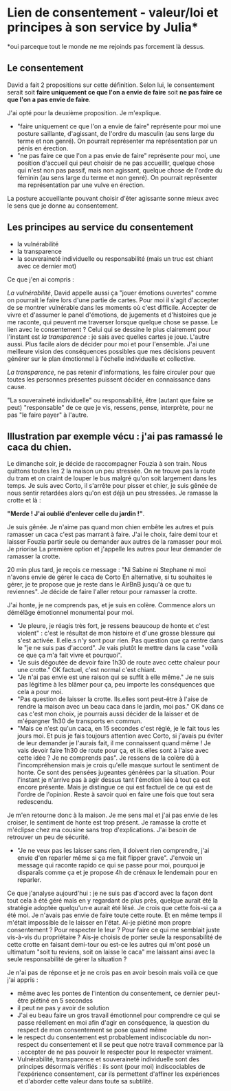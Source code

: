 
# Lien de consentement - valeur/loi et principes à son service by Julia*
*oui parceque tout le monde ne me rejoinds pas forcement là dessus.

## Le consentement 

David a fait 2 propositions sur cette définition. Selon lui, le consentement serait soit **faire uniquement ce que l'on a envie de faire** soit **ne pas faire ce que l'on a pas envie de faire**. 

J'ai opté pour la deuxième proposition. Je m'explique.

- "faire uniquement ce que l'on a envie de faire" représente pour moi une posture saillante, d'agissant, de l'ordre du masculin (au sens large du terme et non genré). On pourrait représenter ma représentation par un pénis en érection.
- "ne pas faire ce que l'on a pas envie de faire" représente pour moi, une position d'accueil qui peut choisir de ne pas accueillir, quelque chose qui n'est non pas passif, mais non agissant, quelque chose de l'ordre du féminin (au sens large du terme et non genré). On pourrait représenter ma représentation par une vulve en érection. 

La posture accueillante pouvant choisir d'êter agissante sonne mieux avec le sens que je donne au consentement.

## Les principes au service du consentement

- la vulnérabilité
- la transparence
- la souveraineté individuelle ou responsabilité (mais un truc est chiant avec ce dernier mot)

Ce que j'en ai compris : 

*La vulnérabilité*, David appelle aussi ça "jouer émotions ouvertes" comme on pourrait le faire lors d'une partie de cartes. Pour moi il s'agit d'accepter de se montrer vulnérable dans les moments où c'est difficile. Accepter de vivre et d'assumer le panel d'émotions, de jugements et d'histoires que je me raconte, qui peuvent me traverser lorsque quelque chose se passe. Le lien avec le consentement ? Celui qui se dessine le plus clairement pour l'instant est *la transparence* : je sais avec quelles cartes je joue. L'autre aussi. Plus facile alors de décider pour moi et pour l'ensemble. J'ai une meilleure vision des conséquences possibles que mes décisions peuvent générer sur le plan émotionnel à l'échelle individuelle et collective. 

*La transparence*, ne pas retenir d'informations, les faire circuler pour que toutes les personnes présentes puissent décider en connaissance dans cause.
 
"La souveraineté individuelle" ou responsabilité, être (autant que faire se peut) "responsable" de ce que je vis, ressens, pense, interprète, pour ne pas "le faire payer" à l'autre. 

## Illustration par exemple vécu : j'ai pas ramassé le caca du chien. 

Le dimanche soir, je décide de raccompagner Fouzia à son train. Nous quittons toutes les 2 la maison un peu stressée. On ne trouve pas la route du tram et on craint de louper le bus malgré qu'on soit largement dans les temps. Je suis avec Corto, il s'arrête pour pisser et chier, je suis gênée de nous sentir retardées alors qu'on est déjà un peu stressées. Je ramasse la crotte et là : 

**"Merde ! J'ai oublié d'enlever celle du jardin !"**.

Je suis gênée. Je n'aime pas quand mon chien embête les autres et puis ramasser un caca c'est pas marrant à faire. J'ai le choix, faire demi tour et laisser Fouzia partir seule ou demander aux autres de la ramasser pour moi. Je priorise La première option et j'appelle les autres pour leur demander de ramasser la crotte. 

20 min plus tard, je reçois ce message : "Ni Sabine ni Stephane ni moi n'avons envie de gérer le caca de Corto En alternative, si tu souhaites le gérer, je te propose que je reste dans le AirBnB jusqu'à ce que tu reviennes". Je décide de faire l'aller retour pour ramasser la crotte.

J'ai honte, je ne comprends pas, et je suis en colère. Commence alors un démélâge émotionnel monumental pour moi. 

- "Je pleure, je réagis très fort, je ressens beaucoup de honte et c'est violent" : c'est le résultat de mon histoire et d'une grosse blessure qui s'est activée. Il.elle.s n'y sont pour rien. Pas question que ça rentre dans le "je ne suis pas d'accord". Je vais plutôt le mettre dans la case "voilà ce que ça m'a fait vivre et pourquoi".
- "Je suis dégoutée de devoir faire 1h30 de route avec cette chaleur pour une crotte." OK factuel, c'est normal c'est chiant. 
- "Je n'ai pas envie est une raison qui se suffit à elle même." Je ne suis pas légitime à les blâmer pour ça, peu importe les conséquences que cela a pour moi.
- "Pas question de laisser la crotte. Ils.elles sont peut-être à l'aise de rendre la maison avec un beau caca dans le jardin, moi pas." OK dans ce cas c'est mon choix, je pourrais aussi décider de la laisser et de m'épargner 1h30 de transports en commun. 
- "Mais ce n'est qu'un caca, en 15 secondes c'est réglé, je le fait tous les jours moi. Et puis je fais toujours attention avec Corto, si j'avais pu éviter de leur demander je l'aurais fait, il me connaissent quand même ! Je vais devoir faire 1h30 de route pour ça, et ils.elles sont à l'aise avec cette idée ? Je ne comprends pas". Je ressens de la colère dû à l'incompréhension mais je crois qu'elle masque surtout le sentiment de honte. Ce sont des pensées jugeantes générées par la situation. Pour l'instant je n'arrive pas à agir dessus tant l'émotion liée à tout ça est encore présente. Mais je distingue ce qui est factuel de ce qui est de l'ordre de l'opinion. Reste à savoir quoi en faire une fois que tout sera redescendu.

Je m'en retourne donc à la maison. Je me sens mal et j'ai pas envie de les croiser, le sentiment de honte est trop présent. Je ramasse la crotte et m'éclipse chez ma cousine sans trop d'explications. J'ai besoin de retrouver un peu de sécurité.

- "Je ne veux pas les laisser sans rien, il doivent rien comprendre, j'ai envie d'en reparler même si ça me fait flipper grave". J'envoie un message qui raconte rapido ce qui se passe pour moi, pourquoi je disparaîs comme ça et je propose 4h de crénaux le lendemain pour en reparler.

Ce que j'analyse aujourd'hui : je ne suis pas d'accord avec la façon dont tout cela à été géré mais en y regardant de plus près, quelque aurait été la stratégie adoptée quelqu'un·e aurait été lésé. Je crois que cette fois-si ça a été moi. Je n'avais pas envie de faire toute cette route. Et en même temps il m'était impossible de le laisser en l'état. Ai-je piétiné mon propre consentement ? Pour respecter le leur ? Pour faire ce qui me semblait juste vis-à-vis du propriétaire ? Ais-je choisis de porter seule la responsabilité de cette crotte en faisant demi-tour ou est-ce les autres qui m'ont posé un ultimatum "soit tu reviens, soit on laisse le caca" me laissant ainsi avec la seule responsabilité de gérer la situation ?

Je n'ai pas de réponse et je ne crois pas en avoir besoin mais voilà ce que j'ai appris :
- même avec les pontes de l'intention du consentement, ce dernier peut-être piétiné en 5 secondes
- il peut ne pas y avoir de solution 
- J'ai eu beau faire un gros travail émotionnel pour comprendre ce qui se passe réellement en moi afin d'agir en conséquence, la question du respect de mon consentement se pose quand même
- le respect du consentement est probablement indiscociable du non-respect du consentement et il se peut que notre travail commence par là : accepter de ne pas pouvoir le respecter pour le respecter vraiment.
- Vulnérabilité, transparence et souveraineté individuelle sont des principes désormais vérifiés : ils sont (pour moi) indiscociables de l'expérience consentement, car ils permettent d'affiner les expériences et d'aborder cette valeur dans toute sa subtilité.



